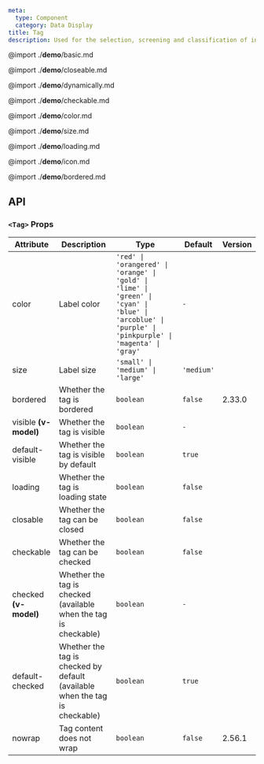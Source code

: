 ```yaml
meta:
  type: Component
  category: Data Display
title: Tag
description: Used for the selection, screening and classification of information. Users use tags for information feedback and interactive operations.
```

@import ./**demo**/basic.md

@import ./**demo**/closeable.md

@import ./**demo**/dynamically.md

@import ./**demo**/checkable.md

@import ./**demo**/color.md

@import ./**demo**/size.md

@import ./**demo**/loading.md

@import ./**demo**/icon.md

@import ./**demo**/bordered.md

## API

### `<Tag>` Props

|Attribute|Description|Type|Default|Version|
|---|---|---|---|---|
|color|Label color|`'red' \| 'orangered' \| 'orange' \| 'gold' \| 'lime' \| 'green' \| 'cyan' \| 'blue' \| 'arcoblue' \| 'purple' \| 'pinkpurple' \| 'magenta' \| 'gray'`|`-`||
|size|Label size|`'small' \| 'medium' \| 'large'`|`'medium'`||
|bordered|Whether the tag is bordered|`boolean`|`false`|2.33.0|
|visible **(v-model)**|Whether the tag is visible|`boolean`|`-`||
|default-visible|Whether the tag is visible by default|`boolean`|`true`||
|loading|Whether the tag is loading state|`boolean`|`false`||
|closable|Whether the tag can be closed|`boolean`|`false`||
|checkable|Whether the tag can be checked|`boolean`|`false`||
|checked **(v-model)**|Whether the tag is checked (available when the tag is checkable)|`boolean`|`-`||
|default-checked|Whether the tag is checked by default (available when the tag is checkable)|`boolean`|`true`||
|nowrap|Tag content does not wrap|`boolean`|`false`|2.56.1|